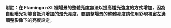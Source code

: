 **附註：**在 Flamingo nXt 裡場景的整體亮度無法以提高燈光強度的方式增加，因為自動曝光功能會抵消增加的燈光亮度，要調整場景的整體亮度請使用彩現視窗左邊**調整影像**下的**亮度**設定。

